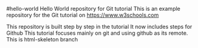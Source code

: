 #hello-world
Hello World repository for Git tutorial
This is an example repository for the Git tutorial on
https://www.w3schools.com

This repository is built step by step in the tutorial
It now includes steps for Github
This tutorial focuses mainly on git and using github as its remote.
This is html-skeleton branch
